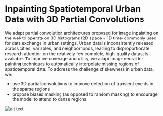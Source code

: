 # Inpainting Spatiotemporal Urban Data with 3D Partial Convolutions

We adapt partial convolution architectures proposed for image inpainting on the web to operate on 3D histograms (2D space + 1D time) commonly used for data exchange in urban settings.  Urban data is inconsistently released across cities, variables, and neighborhoods, leading to disproportionate research attention on the relatively few complete, high-quality datasets available. To improve coverage and utility, we adapt image neural in-painting techniques to automatically interpolate missing regions of spatiotemporal data. To address the challenge of skewness in urban data, we:
- use 3D partial convolutions to improve detection of transient events in the sparse regions
- propose biased masking (as opposed to random masking) to encourage the model to attend to dense regions.

![alt text](https://github.com/BeanHam/urban-inpainting/blob/main/imgs/1-teaser.png)
